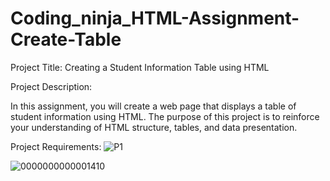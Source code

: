 # Coding_ninja_HTML-Assignment-Create-Table
Project Title: Creating a Student Information Table using HTML

Project Description:

In this assignment, you will create a web page that displays a table of student information using HTML. The purpose of this project is to reinforce your understanding of HTML structure, tables, and data presentation.

Project Requirements:
![P1](https://github.com/AyushSingh0333/Coding_ninja_HTML-Assignment-Create-Table/assets/149198925/f47240ea-e6b5-49f0-84f6-ecc73cd01db2)

![0000000000001410](https://github.com/AyushSingh0333/Coding_ninja_HTML-Assignment-Create-Table/assets/149198925/fe2dcce9-4e03-4bb2-aed7-cbe39019973f)

